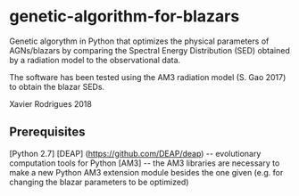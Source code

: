 # genetic-algorithm-for-blazars
Genetic algorythm in Python that optimizes the physical parameters of AGNs/blazars by comparing the Spectral Energy Distribution (SED) obtained by a radiation model to the observational data.

The software has been tested using the AM3 radiation model (S. Gao 2017) to obtain the blazar SEDs.

Xavier Rodrigues 2018

## Prerequisites

[Python 2.7]
[DEAP] (https://github.com/DEAP/deap) -- evolutionary computation tools for Python
[AM3] -- the AM3 libraries are necessary to make a new Python AM3 extension module besides the one given (e.g. for changing the blazar parameters to be optimized)

